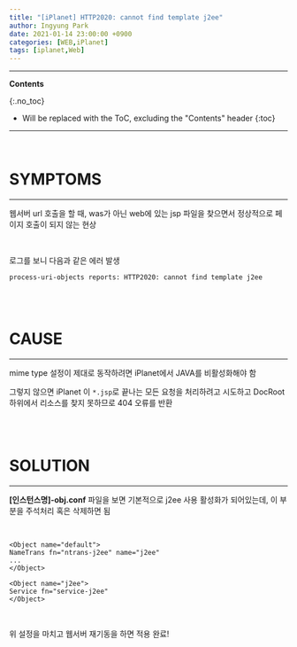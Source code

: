 ```yaml
---
title: "[iPlanet] HTTP2020: cannot find template j2ee"
author: Ingyung Park
date: 2021-01-14 23:00:00 +0900
categories: [WEB,iPlanet]
tags: [iplanet,Web]
---
```


---
**Contents**

{:.no_toc}

* Will be replaced with the ToC, excluding the "Contents" header
{:toc}
---

<br/>

# **SYMPTOMS**

---

웹서버 url 호출을 할 때, was가 아닌 web에 있는 jsp 파일을 찾으면서 정상적으로 페이지 호출이 되지 않는 현상

<br/>

로그를 보니 다음과 같은 에러 발생

```shell
process-uri-objects reports: HTTP2020: cannot find template j2ee
```



<br/>

<br/>

# **CAUSE**

---



mime type 설정이 제대로 동작하려면 iPlanet에서 JAVA를 비활성화해야 함

그렇지 않으면 iPlanet 이  `*.jsp`로 끝나는 모든 요청을 처리하려고 시도하고 DocRoot 하위에서 리소스를 찾지 못하므로 404 오류를 반환

<br/>

<br/>

# **SOLUTION**

---

**[인스턴스명]-obj.conf** 파일을 보면 기본적으로 j2ee 사용 활성화가 되어있는데, 이 부분을 주석처리 혹은 삭제하면 됨

<br/>

```shell
<Object name="default">
NameTrans fn="ntrans-j2ee" name="j2ee"
...
</Object>

<Object name="j2ee">
Service fn="service-j2ee"
</Object>
```

<br/>

위 설정을 마치고 웹서버 재기동을 하면 적용 완료!



<br/>